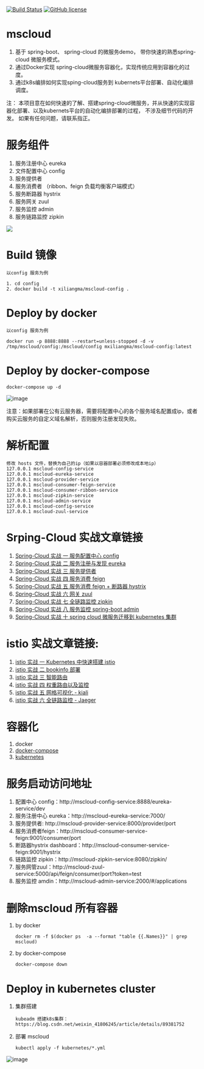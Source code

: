 [![Build Status](https://api.travis-ci.com/xiliangMa/mscloud.svg?branch=master)](https://travis-ci.org/xiliangMa/mscloud)
[![GitHub license](https://img.shields.io/github/license/mashape/apistatus.svg)](https://github.com/xiliangMa/mscloud/blob/master/LICENSE)

# mscloud
1. 基于 spring-boot、 spring-cloud 的微服务demo， 带你快速的熟悉spring-cloud 微服务模式。
2. 通过Docker实现 spring-cloud微服务容器化，实现传统应用到容器化的过度。
3. 通过k8s编排如何实现sping-cloud服务到 kubernets平台部署、自动化编排调度。
 
注：
本项目意在如何快速的了解、搭建spring-cloud微服务，并从快速的实现容器化部署、以及kubernets平台的自动化编排部署的过程， 不涉及细节代码的开发。
如果有任何问题，请联系指正。

# 服务组件
 1. 服务注册中心 eureka
 2. 文件配置中心 config
 3. 服务提供者
 4. 服务消费者 （ribbon、feign 负载均衡客户端模式）
 5. 服务断路器 hystrix
 6. 服务网关 zuul
 7. 服务监控 admin
 8. 服务链路监控 zipkin
 
 ![](https://github.com/xiliangMa/mscloud/blob/master/images/Spring-Cloud/mscloud-module.png)



# Build 镜像
    以config 服务为例
    
    1. cd config
    2. docker build -t xiliangma/mscloud-config .

   
# Deploy by docker
    以config 服务为例
    
    docker run -p 8888:8888 --restart=unless-stopped -d -v /tmp/mscloud/config:/mscloud/config mxiliangma/mscloud-config:latest
    
    
# Deploy by docker-compose 
    docker-compose up -d

![image](https://github.com/xiliangMa/mscloud/blob/master/images/docker-compose-ps.png)
   
   注意：如果部署在公有云服务器，需要将配置中心的各个服务域名配置成ip，或者购买云服务的自定义域名解析，否则服务注册发现失败。
 

# 解析配置
    修改 hosts 文件，替换为自己的ip（如果以容器部署必须修改成本地ip）
    127.0.0.1 mscloud-config-service
    127.0.0.1 mscloud-eureka-service
    127.0.0.1 mscloud-provider-service
    127.0.0.1 mscloud-consumer-feign-service
    127.0.0.1 mscloud-consumer-ribbon-service
    127.0.0.1 mscloud-zipkin-service
    127.0.0.1 mscloud-admin-service
    127.0.0.1 mscloud-config-service
    127.0.0.1 mscloud-zuul-service
  
  
# Srping-Cloud 实战文章链接
1. [Spring-Cloud 实战 一 服务配置中心 config](https://blog.csdn.net/weixin_41806245/article/details/97923108)
2. [Spring-Cloud 实战 二 服务注册与发现 eureka](https://blog.csdn.net/weixin_41806245/article/details/97928982)
3. [Spring-Cloud 实战 三 服务提供者](https://blog.csdn.net/weixin_41806245/article/details/97937802)
4. [Spring-Cloud 实战 四 服务消费 feign](https://blog.csdn.net/weixin_41806245/article/details/97941744)
5. [Spring-Cloud 实战 五 服务消费 feign + 断路器 hystrix](https://blog.csdn.net/weixin_41806245/article/details/98036680)
6. [Spring-Cloud 实战 六 网关 zuul](https://blog.csdn.net/weixin_41806245/article/details/98039798)
7. [Spring-Cloud 实战 七 全链路监控 zipkin](https://blog.csdn.net/weixin_41806245/article/details/98041920)
8. [Spring-Cloud 实战 八 服务监控 spring-boot admin](https://blog.csdn.net/weixin_41806245/article/details/98044072)
9. [Spring-Cloud 实战 十 spring cloud 微服务迁移到 kubernetes 集群](https://blog.csdn.net/weixin_41806245/article/details/98852981)
  
# istio 实战文章链接:
1. [istio 实战 一 Kubernetes 中快速搭建 istio](https://blog.csdn.net/weixin_41806245/article/details/99589663)
2. [istio 实战 二 bookinfo 部署](https://blog.csdn.net/weixin_41806245/article/details/99589830)
3. [istio 实战 三 智能路由](https://blog.csdn.net/weixin_41806245/article/details/99629346)
4. [istio 实战 四 权重路由以及监控](https://blog.csdn.net/weixin_41806245/article/details/99644214)
5. [istio 实战 五 网格可视化 - kiali](https://blog.csdn.net/weixin_41806245/article/details/99674470)
6. [istio 实战 六 全链路监控 - Jaeger](https://blog.csdn.net/weixin_41806245/article/details/99675558)



# 容器化
 1. docker
 2. [docker-compose](https://github.com/xiliangMa/mscloud/blob/master/docs/Docker-Compose/Docker-Compose%20实战篇%20二%20Docker%20Compose%20Spring-Cloud%20微服务编排-%20mscloud.md)
 3. [kubernetes](https://github.com/xiliangMa/mscloud/blob/master/docs/Spring-Cloud/spring-cloud%20实战%20十%20spring%20cloud%20微服务%20迁移到%20kubernetes平台.md)
   
# 服务启动访问地址
 1. 配置中心 config：http://mscloud-config-service:8888/eureka-service/dev
 2. 服务注册中心 eureka：http://mscloud-eureka-service:7000/
 3. 服务提供者: http://mscloud-provider-service:8000/provider/port
 4. 服务消费者feign：http://mscloud-consumer-service-feign:9001/consumer/port
 5. 断路器hystrix dashboard：http://mscloud-consumer-service-feign:9001/hystrix
 6. 链路监控 zipkin：http://mscloud-zipkin-service:8080/zipkin/
 7. 服务网管zuul：http://mscloud-zuul-service:5000/api/feign/consumer/port?token=test
 8. 服务监控 amdin：http://mscloud-admin-service:2000/#/applications
 
 
# 删除mscloud 所有容器
 1. by docker 
  
        docker rm -f $(docker ps  -a --format "table {{.Names}}" | grep mscloud)
    
 2. by docker-compose
    
        docker-compose down

# Deploy in kubernetes cluster 
 1. 集群搭建
        
        kubeadm 搭建k8s集群： https://blog.csdn.net/weixin_41806245/article/details/89381752
        
 2. 部署 mscloud

        kubectl apply -f kubernetes/*.yml
![image](https://github.com/xiliangMa/mscloud/blob/master/images/k8s-mscloud.png) 

 
